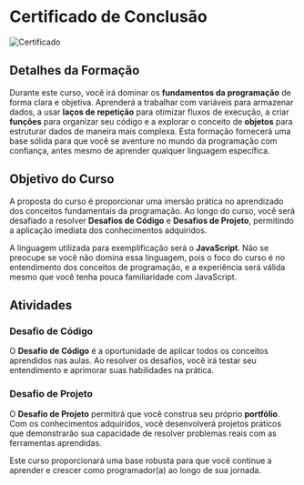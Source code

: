 # Certificado de Conclusão

![Certificado](https://github.com/Douglas-Rodrigues1988/dio-projects-and-coding-challenges/blob/main/formacao-logica-de-programacao/image/logica-de-programacao_page-0001.jpg)

## Detalhes da Formação

Durante este curso, você irá dominar os **fundamentos da programação** de forma clara e objetiva. Aprenderá a trabalhar com variáveis para armazenar dados, a usar **laços de repetição** para otimizar fluxos de execução, a criar **funções** para organizar seu código e a explorar o conceito de **objetos** para estruturar dados de maneira mais complexa. Esta formação fornecerá uma base sólida para que você se aventure no mundo da programação com confiança, antes mesmo de aprender qualquer linguagem específica.

## Objetivo do Curso

A proposta do curso é proporcionar uma imersão prática no aprendizado dos conceitos fundamentais da programação. Ao longo do curso, você será desafiado a resolver **Desafios de Código** e **Desafios de Projeto**, permitindo a aplicação imediata dos conhecimentos adquiridos.

A linguagem utilizada para exemplificação será o **JavaScript**. Não se preocupe se você não domina essa linguagem, pois o foco do curso é no entendimento dos conceitos de programação, e a experiência será válida mesmo que você tenha pouca familiaridade com JavaScript.

## Atividades

### Desafio de Código
O **Desafio de Código** é a oportunidade de aplicar todos os conceitos aprendidos nas aulas. Ao resolver os desafios, você irá testar seu entendimento e aprimorar suas habilidades na prática.

### Desafio de Projeto
O **Desafio de Projeto** permitirá que você construa seu próprio **portfólio**. Com os conhecimentos adquiridos, você desenvolverá projetos práticos que demonstrarão sua capacidade de resolver problemas reais com as ferramentas aprendidas.

Este curso proporcionará uma base robusta para que você continue a aprender e crescer como programador(a) ao longo de sua jornada.
